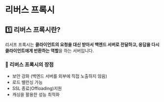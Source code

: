 # 리버스 프록시
## 1️⃣ 리버스 프록시란?
리서프 프록시는 **클라이언트의 요청을 대신 받아서 백엔드 서버로 전달하고, 응답을 다시 클라이언트에게 반환하는 역할**을 하는 서버입니다.

### 🔹 리버스 프록시의 장점
- 보안 강화 (백엔드 서버를 외부에 직접 노출하지 않음)
- 로드 밸런싱 가능
- SSL 종료(Offloading)지원
- 캐싱을 활용한 성능 최적화
